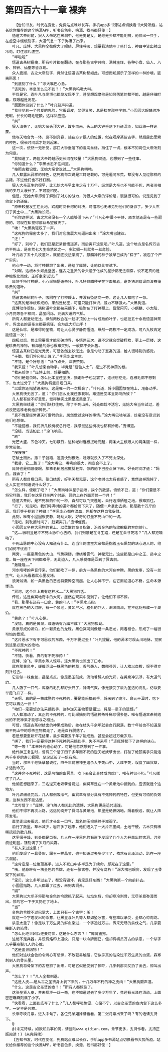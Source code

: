 # 第四百六十一章 裸奔
        【告知书友，时代在变化，免费站点难以长存，手机app多书源站点切换看书大势所趋，站长给你推荐的这个换源APP，听书音色多、换源、找书都好使！】
       悟道古茶树前，狠人大帝站在黑洞中，他是男是女，是老是少都不能明辨，他伸出一只手，在虚空中缓缓刻字，大道气息一下子弥漫了出来。
       叶凡、庞博、大黑狗全都瞪大了眼睛，屏住呼吸，想要看清他写了些什么，神目中皆出射出冷电，盯住那片虚空。
       “哗啦啦”
       悟道古茶树摇曳，所有叶片都在翻动，在与那些古字共鸣，满树生辉，各种小鼎、仙人、八卦、神钟、仙凰等皆浮现。
       众人震撼，古之大帝刻字，竟然让悟道古茶树都如此，可想而知展示了怎样的一种妙境，匪夷所思！
       “到底刻了什么？”涂大嘴巴心急。
       “该死的，本皇怎么见不到？！”大黑狗呜嗷大叫。
       不仅是它，连叶凡与庞博也都见发现不了，甚至想观摩他是如何落笔的都不能，越是仔细盯着，双眼越是发花。
       “囡囡你见到了什么？”叶凡轻声问道。
       “我只见到一个可爱的鬼脸，它很调皮，又哭又笑，总是挡在那些字前。”小囡囡大眼睛纯净无暇，长长的睫毛轻颤，这样回应道。
       “刷”
       狠人消失了，无始大帝头顶大钟，踱步而来，头上的大钟垂落下万道混沌，如丝绦一样迷蒙。
       他与天地合为一体，见不到真容，站在方才狠人的位置，似在观摩某些古字，然后露出思索的神色，很长时间后才划刻起来。
       这一次，依然一无所见，那口大钟垂落下的混沌丝绦，挡住了一切，根本不知两位大帝所刻为何意。
       “我知道了，两位大帝跨越历史长河在较量！”大黑狗叹道，它想到了一些往事。
       “你知道什么？”李黑水忍不住问道。
       “按照古籍记载，无始大帝曾说过……”大黑狗叨咕。
       几人都露出异样的神色，这死狗每次说是古籍记载的，可是遍问东荒，都没有人见过那样的古籍，不过他们也不好打断。
       狠人大帝诞生的很早，比无始大帝早出生足有十万年，纵然是大帝也不可能不死，两者间相隔的岁月太漫长了，不可能相见。
       但是，无始大帝却曾了解到了对方的战力，对狠人大帝的评价是，很强很可怕，说是见到了他留下的道痕。
       “原来较量发生在此地，跨越时间长河的对决，可惜再也无缘见到他们的身影了，多少人杰归于黄土中……”大黑狗长叹。
       “听你这样说，古之大帝没有一个人能够活下来？”叶凡心中很不平静，原本他还是有一些遐想的，可现在却觉得那丝希望破灭了。
       “唉！”大黑狗轻叹了一声。
       “这死狗的秘密太多了，我们对它施展大刑逼问出来！”涂大嘴巴建议。
       “汪！”
       “好了，别吵了，我们还是赶紧摘悟道茶，而后离开这里吧。”叶凡道，这个地方是名传万古的不死山，是东荒七大生命禁区之一，多耽搁一刻就多一丝危险。
       叶凡收了五十几枚道叶，就彻底没法采摘了，麒麟神药种子被早已成为“粽子”，被包了个严严实实。
       他心中一动，将打神鞭取了出来，递给了庞博，让他以此尝试下。
       “对啊，这根木头如此坚固，连古之圣贤的骨头渣子化成的星沙都无法洞穿，说不定真的是神根炼化而成，正好拿来试试。”
       庞博手持打神鞭，小心采摘悟道茶叶，叶凡持麒麟种子在下面接着，避免猜测错误而浪费掉珍贵的道叶。
       “刷”
       悟道古茶树的叶子，吸附在了打神鞭上，并没有坠落向一旁，这让几人都吃了一惊。
       “这真的是神根炼成的，果然是秘宝，可惜只能打神识，威力不够强大。”大黑狗道。
       庞博动作很快，满树道叶全都被采摘下，吸附在了打神鞭上，晶莹闪闪，小麒麟、小太阳、小月亮等各不相同，晶莹闪烁，充满大道的气机。
       所有人都激动无比，纵然两枚合在一起才顶的上一片成熟的叶子，也足抵五十余枚悟道神茶叶，传出去的话圣主都要疯狂，会为此大打出手！
       这是仙珍，是难得的圣物，可让人心灵宁静而悟道，纵然一两枚不一定成功，可八九枚肯定能悟道一次！
       四极以后，修士需要悟才能突破境界，多悟两三次，说不定就会突破桎梏，更上一层楼，这是珍贵的神物，有海量的源也很难买到，一般都不会出售。
       悟道古茶树已经光秃秃，可是依然玄妙无比，像是勾动了至高的道，给人很特别的感觉。
       “干脆，我们将它挖走算了。”李黑水出主意。
       “不错，是个好想法！”涂飞点头，深表赞同。
       “我来挖！”叶凡想亲自动手，毕竟是“经验人士”，挖过不死神药的根。
       “我来帮你！”庞博上前，想要相助。
       “你们是蝗虫吗，怎么比本皇还坚决，摘走叶子也就罢了，连根想挖走，连根毛都不想剩下，也太过分了！”大黑狗有些目瞪口呆。
       “以后你还指望进来吗，这是唯一的一次机会了。”叶凡道，将小囡囡放在地上，准备动手。
       大黑狗快无言了，道：“你们怎么比我还像我啊，难道是受本皇影响所致？”
       几人都有些不好意思，觉得确实比黑皇还黑皇了。
       大黑狗继续道：“你们快打住吧，除了不死山外，别处都栽不活它，无始大帝当年试过，差点没把这株老树给折腾死。”
       “真不愧是经常遭天打雷劈的主，居然做过这样的事情。”涂大嘴巴咕哝道，丝毫没有意识到他们也想做。
       “不能挖根，我们折几段树杈总行吧，我感觉这些树枝也都有妙用。”庞博道。
       “没错，当该如此！”涂飞响应。
       “刷”
       光芒大盛，五色冲天，七彩蔽日，这种老树连根拔地而起，两条大主根跟人的两条腿一样，非常形象。
       “嗖嗖嗖”
       它破土而出，撒丫子就跑，速度快到极致，眨眼就没入了不死山深处。
       “我昏，它……跑了！”涂大嘴巴，嘴咧的很大，彻底合不上了。
       庞博也是彻底傻眼，那株老树居然撒腿狂奔，惊的他下巴差点掉下来，好长时间才道：“妈的，裸奔了！”
       所有人都目瞪口呆，张口结舌，好半天都无语，这个老树也太有喜感了，竟然这样跑掉了，让人实在不知道说什么好了。
       “怎么样，傻眼了吧？！”大黑狗唾沫星子乱喷，挨个的数落，愤愤不已，道：“你们要是不将它吓跑，我们在这里打坐两个时辰，顶的上在外面苦修一个月！”
       悟道古茶树，是不死神药中的一种，自然可以飞天遁地，自行选择栖居之地，很难抓住。
       “行了，知足吧，我们将满树的道叶都给摘下来了，随便一片拿出去卖，都是数十万斤的源，我们等于挖到了神藏！”李黑水心都在滴血，但却在这样自我安慰。
       此刻，唯有小囡囡很安静，眨动大眼，好奇的打量不死山中的一切。
       “走吧，别耽搁时间了，赶紧离开。”庞博催促。
       小囡囡又坐在大黑狗的背上，以柔嫩的童音指路，沿着金色的阵纹蜿蜒的方向前行。
       “这……很明显是冲不死山脉中心去的，我们到底是在寻生路，还是在自寻死路？”几人都犯嘀咕了。
       不死山脉的中心没有人知道有什么，连当年的虚空大帝都是抱着玉石俱焚的决心进入的，他们如何不忧虑？
       两旁，一座座黑色的大山，气势磅礴，缭绕着雾气，神秘无比，这些都是山中之王、岳中之皇，每一座在天下间都难寻，无比迫人，几人感觉像是回到了冥古前。
       “轰隆隆……”
       河水咆哮的声音传来，他们都吃了一惊，前方一条黑色的大河在奔腾，黑的发瘆，没有一丝生气，让人光看着就心里发堵。
       浪涛汹涌，如一条黑色的恶龙将要腾空而起，让人心神不宁，在它面前道心不稳，生命本源悸动。
       “冥河，这个世上真有这种水……”大黑狗咋舌。
       传说，这是幽冥地府中的大河，居然在现实中见到了，让他们不得不惊。
       “看，那里有还有一口泉，黄的吓人！”李黑水点指。
       就在黑色的大河畔，有一个泉池，黄如尸水，格外的吓人，汩汩而流，在不远处形成一个湖泊。
       “黄泉？！”叶凡心惊。
       “没错，真的是黄泉，难道确有九幽不成？”大黑狗狐疑。
       黄泉形成的湖泊，如一颗黄色的龙珠，黑色冥河则像是一条恶龙，两者相合，形成了一幅很可怕的景观。
       “这片恶水下有不可思议的东西，千万不要过去！”叶凡提醒，他的源术可观山川地脉，觉察到这里必是大凶绝地。
       “不死神药！”
       “不错，快看，真的有不死神药！”
       庞博、涂飞、李黑水等人惊呼，连大黑狗也流出了口水。
       就在那黄泉中，缓缓浮出一株黑色的神草，香气袭人，馥郁芬芳，让人难以自拔，恨不得立刻扑过去。
       它形似一株幽兰，晶莹点点，像是墨玉刻成，流动着醉人的光彩，在黄泉冲沉浮，有大道气韵。
       几人吸了一口气，浑身的毛孔都舒张开了，神清气爽，像是接受了最为圣洁的洗礼，仿似要举霞飞升了一样。
       “天啊，真的是一株成熟的不死神药，要是能采摘到手，将来到了晚年、命元干涸时，吃下它可以再活一世！”
       “咱们一定要想办法采摘到手，这种逆天圣物若是错过，将是一辈子的遗憾。”
       几人都激动了，真正的不死神药，可比采摘到的悟道神茶叶稀珍很多倍，唯有悟道古茶树结出的不死神果才能够与之相比。
       可惜，悟道古茶树结出的神果成熟后，挂在枝头千余年就会自行脱落，数十年前也不知道是被不死山中的恐怖生物摘走了，还是自行脱落了。
       若是想要重新开花结果，最少需要五千年才能成熟，甚至会超过万载岁月。
       “拼了，我们一定要将这种不死神药采摘到手，失不再来啊！”连庞博都下了这样的决心。
       “等一等！”本来叶凡也心动了，可是他忽然想到了一件事。
       绝代神王复生时，曾有三个活了四千多年而不死的逆天老妖孽出世，打破了绝顶高手只能活两千多岁的寿元极限，足足延长了一倍有余。
       当时，那三个老妖孽曾说过，四千年前被神王追杀入不死山中，大难不死，误食了幽冥草，才活到今天。
       “这并非不死神药，这是可怕的幽冥草，吃下去会让身体成为腐尸，唯有神识不朽。”叶凡拦住了几人。
       他彻底想起来了，三名逆天老妖孽曾说过，幽冥草是在一个黄泉池中摘到的，应该就是个这地方。
       叶凡详细说完后，几人都倒吸冷气，幽冥草有部分具有不死神药的特性，但更有可怕的负效果，这种东西不能沾惹。
       “太可惜了！”庞博、涂飞等人都无比的遗憾，大黑狗更是诅咒连连。
       他们不得不再次上路，远远的绕开了冥河与黄泉池，那里是绝世凶地，隔着很远，就让人阵阵发毛。
       直至走出去很远，他们才长出一口气，莫名的压抑感终于减弱了。
       前行了数里，草木减少，岩石多了起来，他们进入了一大片石崖间，土地干硬，古木只有稀稀疏疏的数几株。
       这里很干燥，到处都是巨石，几人在一座黑色的石崖下发现了几个人为开凿出的古洞，刀斧痕迹明显，镌刻满了岁月的风霜。
       “有人来过这里！”
       他们发现了一具骨架，跟玉一样晶莹，也不知道过去多少年了，依然有光泽流动，趴在一座古洞前。
       “这肯定是一位绝顶高手，进入不死山中多半是为了续命，却死在了这里。”
       “咦，他身畔有一块金色的令牌，还有一张古卷，并没有腐朽！”涂大嘴巴眼尖，发现了玉骨架下的异常。
       “宝贝，这么多年过去了，都没有毁坏，肯定是好东西！”大黑狗第一个向前扑去。
       小囡囡指路，几人都跟了过去，来到古洞外。
       “锵”
       大黑狗以大爪子将那块金色的令牌抓了起来，灿灿生辉，但却寒冷刺骨，无尽杀意弥漫而出，惊的它一下子又扔在了地上。
       “当”
       金色的令牌不过巴掌大，上面只有一个古字：杀！
       就这一个字透发出的杀意，让黑皇与叶凡等人都如坠冰窖，有些难以承受，全都心惊肉跳。
       杀意太重了！像是以千万生灵的鲜血染过，一个字透过万古，传来无尽的杀伐之气，几乎要摧断人的筋骨。
       “怎么比绝世凶兵还要可怕，这是什么东西？！”庞博震撼。
       这绝不是兵器，并没有烙印上道纹，只是一块令牌而已，但却有横贯万古的杀意，一个杀字几乎要崩裂几人的心魄。
       “这是盖世凶物！”
       他们对这块金色的令牌心有忌惮，不敢轻易触碰，它似乎真的沾染过千万生灵的血液，森寒刺到人的骨头里。
       大黑狗将骨架下的古卷抓了出来，可是它似是受到了惊吓，几乎刹那间又扔了出去，惊叫出声。
       “怎么了？！”几人全都倒退。
       “这是人皮……是从古之圣贤身上剥下来的，十几万年不朽的神之皮肉！”大黑狗颤声道。
       “什么，这是古之圣贤的皮？！”所有人都惊住了。
       这张圣贤人皮，并未损坏一丝一毫，也不知道过去了多少万年了，竟还有光泽在流动，上面密密麻麻刻满了小字。
       “快看看，上面到底写了什么？”几人都呼吸急促，心绪不宁，以古之圣贤的皮肉留下这么多字，一定不是凡物。
       长章呼唤月票，进入中旬了，各位兄弟姐妹请看看，第二张月票出来了吗？有的话请支持下。
       @
       @(未完待续，如欲知后事如何，请登陆www.qidian.com，章节更多，支持作者，支持正版阅读！)（未完待续）
       【告知书友，时代在变化，免费站点难以长存，手机app多书源站点切换看书大势所趋，站长给你推荐的这个换源APP，听书音色多、换源、找书都好使！】